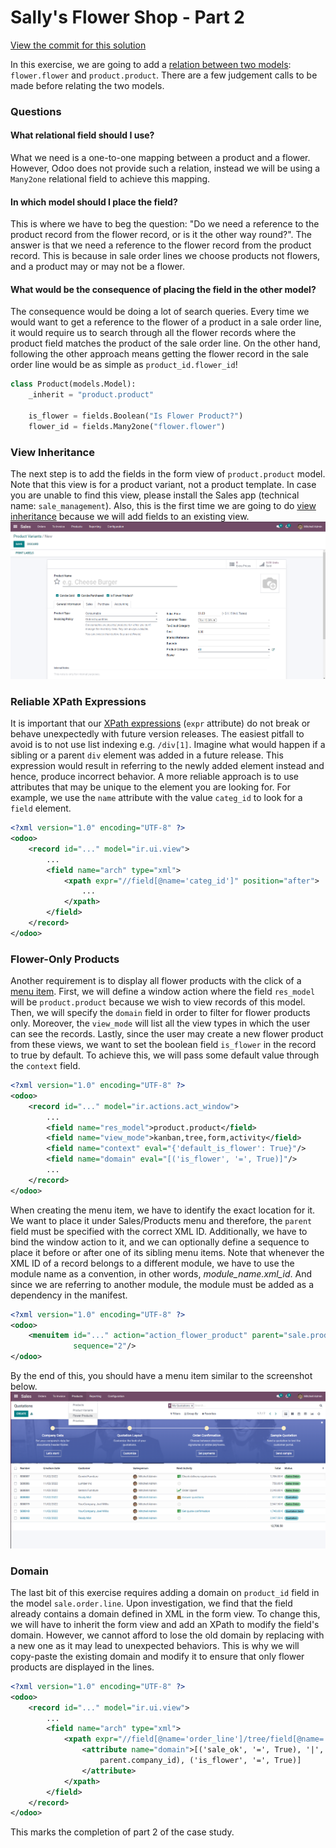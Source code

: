 # Sally's Flower Shop - Part 2

[View the commit for this solution](https://github.com/odoo-ps/psae-btco/commit/bfc90b73ec1030971c4b4350c8ae35f9284b3036)

In this exercise, we are going to add
a [relation between two models](https://www.odoo.com/documentation/16.0/developer/howtos/backend.html#relations-between-models): `flower.flower`
and `product.product`. There are
a few judgement calls to be made before relating the two models.

### Questions

#### What relational field should I use?

What we need is a one-to-one mapping between a product and a flower. However, Odoo does not provide such a relation,
instead we will be using a `Many2one` relational field to achieve this mapping.

#### In which model should I place the field?

This is where we have to beg the question: "Do we need a reference to the product record from the flower record, or is
it the other way round?". The answer is that we need a reference to the flower record from the product record. This is
because in sale order lines we choose products not flowers, and a product may or may not be a flower.

#### What would be the consequence of placing the field in the other model?

The consequence would be doing a lot of search queries. Every time we would want to get a reference to the flower of a
product in a sale order line, it would require us to search through all the flower records where the product field
matches the product of the sale order line. On the other hand, following the other approach means getting the flower
record in the sale order line would be as simple as `product_id.flower_id`!

```python
class Product(models.Model):
    _inherit = "product.product"

    is_flower = fields.Boolean("Is Flower Product?")
    flower_id = fields.Many2one("flower.flower")
```

<GitHubButton link="https://github.com/odoo-ps/psae-btco/blob/sally-flower-shop/flower_shop/models/product.py#L10"></GitHubButton>

### View Inheritance

The next step is to add the fields in the form view of `product.product` model. Note that this view is for a product
variant, not a product template. In case you are unable to find this view, please install the Sales app (technical
name: `sale_management`). Also, this is the first time we are going to
do [view inheritance](https://www.odoo.com/documentation/16.0/developer/howtos/rdtraining/13_inheritance.html#view-inheritance)
because we will add fields to
an existing view.
![Form view of product.product](../.vuepress/assets/images/part-2-img-1.png)

### Reliable XPath Expressions

It is important that
our [XPath expressions](https://www.odoo.com/documentation/16.0/developer/reference/backend/views.html#inheritance-specs) (`expr`
attribute) do not break or behave unexpectedly with future version releases. The easiest pitfall to avoid is to not use
list indexing e.g. `/div[1]`. Imagine what would happen if a sibling or a parent `div` element was added in a future
release. This expression would result in referring to the newly added element instead and hence, produce incorrect
behavior. A more reliable approach is to use attributes that may be unique to the element you are looking for. For
example, we use the `name` attribute with the value `categ_id` to look for a `field` element.

```xml
<?xml version="1.0" encoding="UTF-8" ?>
<odoo>
    <record id="..." model="ir.ui.view">
        ...
        <field name="arch" type="xml">
            <xpath expr="//field[@name='categ_id']" position="after">
                ...
            </xpath>
        </field>
    </record>
</odoo>
```

<GitHubButton link="https://github.com/odoo-ps/psae-btco/blob/sally-flower-shop/flower_shop/views/product_views.xml#L14"></GitHubButton>

### Flower-Only Products

Another requirement is to display all flower products with the click of
a [menu item](https://www.odoo.com/documentation/16.0/developer/howtos/backend.html#actions-and-menus). First, we will
define a window action where the field `res_model` will be `product.product` because we wish to view records of this
model. Then, we will specify the `domain` field in order to filter for flower products only. Moreover, the `view_mode`
will list all the view types in which the user can see the records. Lastly, since the user may create a new flower
product from these views, we want to set the boolean field `is_flower` in the record to true by default. To achieve
this, we will pass some default value through the `context` field.

```xml
<?xml version="1.0" encoding="UTF-8" ?>
<odoo>
    <record id="..." model="ir.actions.act_window">
        ...
        <field name="res_model">product.product</field>
        <field name="view_mode">kanban,tree,form,activity</field>
        <field name="context" eval="{'default_is_flower': True}"/>
        <field name="domain" eval="[('is_flower', '=', True)]"/>
        ...
    </record>
</odoo>
```

<GitHubButton link="https://github.com/odoo-ps/psae-btco/blob/sally-flower-shop/flower_shop/data/actions.xml#L9"></GitHubButton>

When creating the menu item, we have to identify the exact location for it. We want to place it under
Sales/Products menu and therefore, the `parent` field must be specified with the correct XML ID. Additionally, we have
to bind the window action to it, and we can optionally define a sequence to place it before or after one of its
sibling menu items. Note that whenever the XML ID of a record belongs to a different module, we have to use the module
name as a convention, in other words, _module_name.xml_id_. And since we are referring to another module, the module
must be added as a dependency in the manifest.

```xml
<?xml version="1.0" encoding="UTF-8" ?>
<odoo>
    <menuitem id="..." action="action_flower_product" parent="sale.product_menu_catalog"
              sequence="2"/>
</odoo>
```

<GitHubButton link="https://github.com/odoo-ps/psae-btco/blob/sally-flower-shop/flower_shop/views/menu_items.xml#L8"></GitHubButton>

By the end of this, you should have a menu item similar to the screenshot below.
![Menu item for flower products](../.vuepress/assets/images/part-2-img-2.png)

### Domain

The last bit of this exercise requires adding a domain on `product_id` field in the model `sale.order.line`. Upon
investigation, we find that the field already contains a domain defined in XML in the form view. To change this, we will
have to inherit the form view and add an XPath to modify the field's domain. However, we cannot afford to lose the old
domain by replacing with a new one as it may lead to unexpected behaviors. This is why we will copy-paste the existing
domain and modify it to ensure that only flower products are displayed in the lines.

```xml
<?xml version="1.0" encoding="UTF-8" ?>
<odoo>
    <record id="..." model="ir.ui.view">
        ...
        <field name="arch" type="xml">
            <xpath expr="//field[@name='order_line']/tree/field[@name='product_id']" position="attributes">
                <attribute name="domain">[('sale_ok', '=', True), '|', ('company_id', '=', False), ('company_id', '=',
                    parent.company_id), ('is_flower', '=', True)]
                </attribute>
            </xpath>
        </field>
    </record>
</odoo>
```

<GitHubButton link="https://github.com/odoo-ps/psae-btco/blob/sally-flower-shop/flower_shop/views/sale_order_views.xml"></GitHubButton>

This marks the completion of part 2 of the case study.